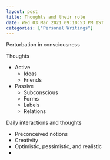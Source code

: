 ```yaml
---
layout: post
title: Thoughts and their role
date: Wed 03 Mar 2021 09:10:53 PM IST
categories: ["Personal Writings"]
---
```


<!--Definition of thoughts-->
Perturbation in consciousness

<!--Classifications of thoughts-->
Thoughts
  - Active
    + Ideas
    + Friends
  - Passive
    + Subconscious
    + Forms 
    + Labels
    + Relations

<!--The importance of thoughts-->
Daily interactions and thoughts
  - Preconceived notions
  - Creativity
  - Optimistic, pessimistic, and realistic
  - 
